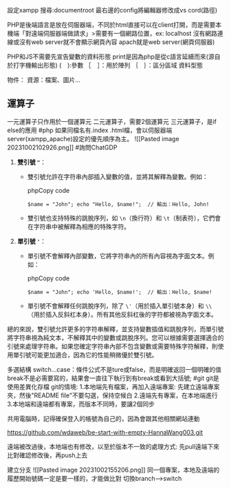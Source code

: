 設定xampp
搜尋:documentroot
最右邊的config將編輯器修改成vs cord(路徑)

PHP是後端語言是放在伺服器端，不同於html直接可以在client打開，而是需要本機端「對遠端伺服器端做請求」>需要有一個網路位置，ex: localhost
沒有網路連線或沒有web server就不會顯示網頁內容
apach就是web server(網頁伺服器)


PHP和JS不需要先宣告變數的資料形態
print是因為php是從c語言延續而來(源自於打字機輸出形態)
(　):參數
［　］：用於陣列
｛　｝：區分區域
資料型態

物件：
資源：檔案、圖片…
## 運算子
一元運算子只作用於一個運算元
二元運算子，需要2個運算元
三元運算子，是if else的應用
#php 
如果同檔名有.index .html檔，會以伺服器端server(xampp_apache)設定的優先順序為主。
![[Pasted image 20231002102926.png]]
#詢問ChatGDP 
1. **雙引號 `"`**：
    
    - 雙引號允許在字符串內部插入變數的值，並將其解釋為變數。例如：
        
        phpCopy code
        
        `$name = "John"; echo "Hello, $name!";  // 輸出：Hello, John!`
        
    - 雙引號也支持特殊的跳脫序列，如 `\n`（換行符）和 `\t`（制表符），它們會在字符串中被解釋為相應的特殊字符。
        
2. **單引號 `'`**：
    
    - 單引號不會解釋內部變數，它將字符串內的所有內容視為字面文本。例如：
        
        phpCopy code
        
        `$name = "John"; echo 'Hello, $name!';  // 輸出：Hello, $name!`
        
    - 單引號不會解釋任何跳脫序列，除了 `\'`（用於插入單引號本身）和 `\\`（用於插入反斜杠本身）。所有其他反斜杠後的字符都被視為字面文本。
        

總的來說，雙引號允許更多的字符串解釋，並支持變數插值和跳脫序列，而單引號將字符串視為純文本，不解釋其中的變數或跳脫序列。您可以根據需要選擇適合的引號來處理字符串。如果您確定字符串內部不包含變數或需要特殊字符解釋，則使用單引號可能更加適合，因為它的性能稍微優於雙引號。

多選結構
switch...case：條件公式不是ture或false，而是明確返回一個明確的值
	break不是必需要寫的，結果會一直往下執行到有break或看到大括號;
#git 
git是使用差異化存檔
git的情境:
1.本地端先有檔案，再加入遠端專案: 先建立遠端專案夾，然後"README file"不要勾選，保持空候白
2.遠端先有專案，在本地端進行
3.本地端和遠端都有專案，而版本不同時，要讓2個同步

共用電腦時，記得確保登入的帳號為自己的，因為會跟其他相關網站連動

https://github.com/wdaweb/be-start-with-empty-HannaWang003.git

遠端被改過後，本地端也有修改，以至於版本不一致的處理方式:
先pull遠端下來比對確認修改後，再push上去

建立分支
![[Pasted image 20231002155206.png]]
同一個專案，本地及遠端的履歷開始號碼一定是要一樣的，才能做比對
切換branch-->switch
